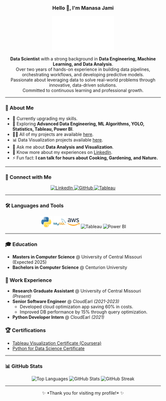 ### <p align="center">Hello 👋, I'm Manasa Jami</p>

<p align="center">
  <img src="https://github.com/jami-manasa/jami-manasa/blob/main/f2.png" alt="Profile Pic" width="200"/>
</p>

<p align="center">
  <strong>Data Scientist</strong> with a strong background in <strong>Data Engineering, Machine Learning, and Data Analysis</strong>.<br>
  Over two years of hands-on experience in building data pipelines, orchestrating workflows, and developing predictive models.<br>
  Passionate about leveraging data to solve real-world problems through innovative, data-driven solutions.<br>
  Committed to continuous learning and professional growth.
</p>

---

### 🚀 About Me
- 🔭 Currently upgrading my skills.
- 🌱 Exploring **Advanced Data Engineering, ML Algorithms, YOLO, Statistics, Tableau, Power BI**.
- 👨‍💻 All of my projects are available [here](https://github.com/jami-manasa).
- 📊 Data Visualization projects available [here](https://public.tableau.com/app/profile/j.manasa/).
- 💬 Ask me about **Data Analysis and Visualization**.
- 📄 Know more about my experiences on [LinkedIn](https://www.linkedin.com/in/jami-manasa/).
- ⚡ Fun fact: **I can talk for hours about Cooking, Gardening, and Nature.**

---

### 🤝 Connect with Me
<p align="center">
  <a href="https://linkedin.com/in/jami-manasa" target="_blank">
    <img src="https://raw.githubusercontent.com/rahuldkjain/github-profile-readme-generator/master/src/images/icons/Social/linked-in-alt.svg" alt="LinkedIn" width="40" height="40"/>
  </a>
  <a href="https://github.com/jami-manasa" target="_blank">
    <img src="https://cdn-icons-png.flaticon.com/512/25/25231.png" alt="GitHub" width="40" height="40"/>
  </a>
  <a href="https://public.tableau.com/app/profile/j.manasa/" target="_blank">
    <img src="https://www.selectdistinct.co.uk/wp-content/uploads/2023/03/Tableau-logo-removebg-preview.png" alt="Tableau" width="40" height="40"/>
  </a>
</p>

---

### 🛠️ Languages and Tools
<p align="center">
  <img src="https://raw.githubusercontent.com/devicons/devicon/master/icons/python/python-original.svg" alt="Python" width="40" height="40"/>
  <img src="https://raw.githubusercontent.com/devicons/devicon/master/icons/mysql/mysql-original-wordmark.svg" alt="MySQL" width="40" height="40"/>
  <img src="https://raw.githubusercontent.com/devicons/devicon/master/icons/amazonwebservices/amazonwebservices-original-wordmark.svg" alt="AWS" width="40" height="40"/>
  <img src="https://www.selectdistinct.co.uk/wp-content/uploads/2023/03/Tableau-logo-removebg-preview.png" alt="Tableau" width="40" height="40"/>
  <img src="https://its.ucr.edu/sites/default/files/styles/form_preview/public/powerbi%20logo%201.png?itok=yYXO-S-V" alt="Power BI" width="40" height="40"/>
</p>

---

### 🎓 Education
- **Masters in Computer Science** @ University of Central Missouri (Expected 2025)  
- **Bachelors in Computer Science** @ Centurion University

### 💼 Work Experience
- **Research Graduate Assistant** @ University of Central Missouri *(Present)*
- **Senior Software Engineer** @ CloudEarl *(2021-2023)*
  - Developed cloud optimization app saving 60% in costs.
  - Improved DB performance by 15% through query optimization.
- **Python Developer Intern** @ CloudEarl *(2021)*

### 🏆 Certifications
- [Tableau Visualization Certificate (Coursera)](https://www.coursera.org/account/accomplishments/verify/6VM6E62HUK4T)
- [Python for Data Science Certificate](https://www.credly.com/badges/f073772b-a184-440e-8a5e-edeb50012761)

---

### 📊 GitHub Stats
<p align="center">
  <img src="https://github-readme-stats.vercel.app/api/top-langs/?username=jami-manasa&layout=compact" alt="Top Languages"/>
  <img src="https://github-readme-stats.vercel.app/api?username=jami-manasa&show_icons=true" alt="GitHub Stats"/>
  <img src="https://github-readme-streak-stats.herokuapp.com/?user=jami-manasa" alt="GitHub Streak"/>
</p>

---

<p align="center">
  ✨ *Thank you for visiting my profile!* ✨
</p>
